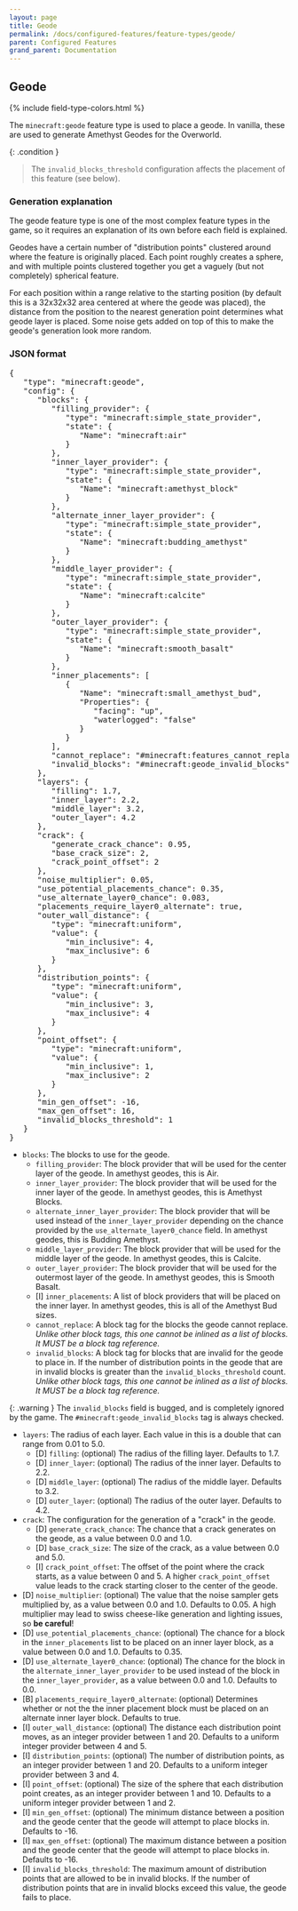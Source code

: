 ```yaml
---
layout: page
title: Geode
permalink: /docs/configured-features/feature-types/geode/
parent: Configured Features
grand_parent: Documentation
---
```


## Geode

<head>
    {% include field-type-colors.html %}
</head>

The `minecraft:geode` feature type is used to place a geode. In vanilla, these are used to generate Amethyst Geodes for the Overworld.

{: .condition }
> The `invalid_blocks_threshold` configuration affects the placement of this feature (see below).

### Generation explanation

The geode feature type is one of the most complex feature types in the game, so it requires an explanation of its own before each field is explained.

Geodes have a certain number of "distribution points" clustered around where the feature is originally placed. Each point roughly creates a sphere, and with multiple points clustered together you get a vaguely (but not completely) spherical feature. 

For each position within a range relative to the starting position (by default this is a 32x32x32 area centered at where the geode was placed), the distance from the position to the nearest generation point determines what geode layer is placed. Some noise gets added on top of this to make the geode's generation look more random.

### JSON format

<pre>
{
   "type": "minecraft:geode",
   "config": {
      "blocks": {
         "filling_provider": {
            "type": "minecraft:simple_state_provider",
            "state": {
               "Name": "minecraft:air"
            }
         },
         "inner_layer_provider": {
            "type": "minecraft:simple_state_provider",
            "state": {
               "Name": "minecraft:amethyst_block"
            }
         },
         "alternate_inner_layer_provider": {
            "type": "minecraft:simple_state_provider",
            "state": {
               "Name": "minecraft:budding_amethyst"
            }
         },
         "middle_layer_provider": {
            "type": "minecraft:simple_state_provider",
            "state": {
               "Name": "minecraft:calcite"
            }
         },
         "outer_layer_provider": {
            "type": "minecraft:simple_state_provider",
            "state": {
               "Name": "minecraft:smooth_basalt"
            }
         },
         "inner_placements": [
            {
               "Name": "minecraft:small_amethyst_bud",
               "Properties": {
                  "facing": "up",
                  "waterlogged": "false"
               }
            }
         ],
         "cannot_replace": "#minecraft:features_cannot_replace",
         "invalid_blocks": "#minecraft:geode_invalid_blocks"
      },
      "layers": {
         "filling": 1.7,
         "inner_layer": 2.2,
         "middle_layer": 3.2,
         "outer_layer": 4.2
      },
      "crack": {
         "generate_crack_chance": 0.95,
         "base_crack_size": 2,
         "crack_point_offset": 2
      },
      "noise_multiplier": 0.05,
      "use_potential_placements_chance": 0.35,
      "use_alternate_layer0_chance": 0.083,
      "placements_require_layer0_alternate": true,
      "outer_wall_distance": {
         "type": "minecraft:uniform",
         "value": {
            "min_inclusive": 4,
            "max_inclusive": 6
         }
      },
      "distribution_points": {
         "type": "minecraft:uniform",
         "value": {
            "min_inclusive": 3,
            "max_inclusive": 4
         }
      },
      "point_offset": {
         "type": "minecraft:uniform",
         "value": {
            "min_inclusive": 1,
            "max_inclusive": 2
         }
      },
      "min_gen_offset": -16,
      "max_gen_offset": 16,
      "invalid_blocks_threshold": 1
   }
}
</pre>

* `blocks`: The blocks to use for the geode.
   * `filling_provider`: The block provider that will be used for the center layer of the geode. In amethyst geodes, this is Air.
   * `inner_layer_provider`: The block provider that will be used for the inner layer of the geode. In amethyst geodes, this is Amethyst Blocks.
   * `alternate_inner_layer_provider`: The block provider that will be used instead of the `inner_layer_provider` depending on the chance provided by the `use_alternate_layer0_chance` field. In amethyst geodes, this is Budding Amethyst.
   * `middle_layer_provider`: The block provider that will be used for the middle layer of the geode. In amethyst geodes, this is Calcite.
   * `outer_layer_provider`: The block provider that will be used for the outermost layer of the geode. In amethyst geodes, this is Smooth Basalt.
   * <span int>[I]</span> `inner_placements`: A list of block providers that will be placed on the inner layer. In amethyst geodes, this is all of the Amethyst Bud sizes.
   * `cannot_replace`: A block tag for the blocks the geode cannot replace. *Unlike other block tags, this one cannot be inlined as a list of blocks. It MUST be a block tag reference.*
   * `invalid_blocks`: A block tag for blocks that are invalid for the geode to place in. If the number of distribution points in the geode that are in invalid blocks is greater than the `invalid_blocks_threshold` count. *Unlike other block tags, this one cannot be inlined as a list of blocks. It MUST be a block tag reference.*

{: .warning }
The `invalid_blocks` field is bugged, and is completely ignored by the game. The `#minecraft:geode_invalid_blocks` tag is always checked.

* `layers`: The radius of each layer. Each value in this is a double that can range from 0.01 to 5.0.
   * <span double>[D]</span> `filling`: (optional) The radius of the filling layer. Defaults to 1.7.
   * <span double>[D]</span> `inner_layer`: (optional) The radius of the inner layer. Defaults to 2.2.
   * <span double>[D]</span> `middle_layer`: (optional) The radius of the middle layer. Defaults to 3.2.
   * <span double>[D]</span> `outer_layer`: (optional) The radius of the outer layer. Defaults to 4.2.
* `crack`: The configuration for the generation of a "crack" in the geode.
   * <span double>[D]</span> `generate_crack_chance`: The chance that a crack generates on the geode, as a value between 0.0 and 1.0.
   * <span double>[D]</span> `base_crack_size`: The size of the crack, as a value between 0.0 and 5.0.
   * <span int>[I]</span> `crack_point_offset`: The offset of the point where the crack starts, as a value between 0 and 5. A higher `crack_point_offset` value leads to the crack starting closer to the center of the geode.
* <span double>[D]</span> `noise_multiplier`: (optional) The value that the noise sampler gets multiplied by, as a value between 0.0 and 1.0. Defaults to 0.05. A high multiplier may lead to swiss cheese-like generation and lighting issues, so **be careful**!
* <span double>[D]</span> `use_potential_placements_chance`: (optional) The chance for a block in the `inner_placements` list to be placed on an inner layer block, as a value between 0.0 and 1.0. Defaults to 0.35.
* <span double>[D]</span> `use_alternate_layer0_chance`: (optional) The chance for the block in the `alternate_inner_layer_provider` to be used instead of  the block in the `inner_layer_provider`, as a value between 0.0 and 1.0. Defaults to 0.0.
* <span bool>[B]</span> `placements_require_layer0_alternate`: (optional) Determines whether or not the the inner placement block must be placed on an alternate inner layer block. Defaults to true.
* <span int>[I]</span> `outer_wall_distance`: (optional) The distance each distribution point moves, as an integer provider between 1 and 20. Defaults to a uniform integer provider between 4 and 5.
* <span int>[I]</span> `distribution_points`: (optional) The number of distribution points, as an integer provider between 1 and 20. Defaults to a uniform integer provider between 3 and 4.
* <span int>[I]</span> `point_offset`: (optional) The size of the sphere that each distribution point creates, as an integer provider between 1 and 10. Defaults to a uniform integer provider between 1 and 2.
* <span int>[I]</span> `min_gen_offset`: (optional) The minimum distance between a position and the geode center that the geode will attempt to place blocks in. Defaults to -16.
* <span int>[I]</span> `max_gen_offset`: (optional) The maximum distance between a position and the geode center that the geode will attempt to place blocks in. Defaults to -16.
* <span int>[I]</span> `invalid_blocks_threshold`: The maximum amount of distribution points that are allowed to be in invalid blocks. If the number of distribution points that are in invalid blocks exceed this value, the geode fails to place.